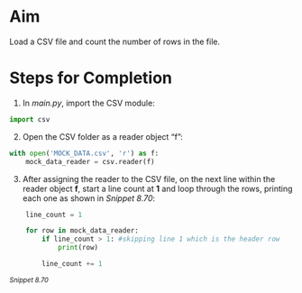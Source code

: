 <!-- practice -->

# Aim

Load a CSV file and count the number of rows in the file.

# Steps for Completion

1. In _main.py_, import the CSV module:

```python
import csv
```

2. Open the CSV folder as a reader object “f”:

```python
with open('MOCK_DATA.csv', 'r') as f:
    mock_data_reader = csv.reader(f)
```

3. After assigning the reader to the CSV file, on the next line within the reader object **f**, start a line count at **1** and loop through the rows, printing each one as shown in _Snippet 8.70_:

```python
    line_count = 1

    for row in mock_data_reader:
        if line_count > 1: #skipping line 1 which is the header row
            print(row)

        line_count += 1
```

<sup>_Snippet 8.70_</sup>
